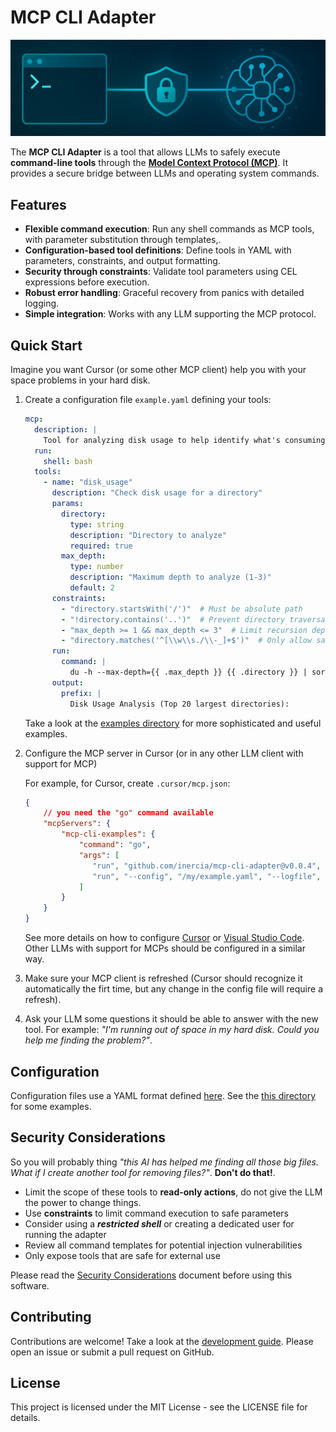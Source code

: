 # MCP CLI Adapter

<p align="center">
  <img src="docs/banner.png" alt="banner" width="600"/>
</p>


The **MCP CLI Adapter** is a tool that allows LLMs to safely execute **command-line tools**
through the [**Model Context Protocol (MCP)**](https://modelcontextprotocol.io/).
It provides a secure bridge between LLMs and operating system commands.

## Features

- **Flexible command execution**: Run any shell commands as MCP tools,
  with parameter substitution through templates,.
- **Configuration-based tool definitions**: Define tools in YAML with parameters,
  constraints, and output formatting.
- **Security through constraints**: Validate tool parameters using CEL expressions
  before execution.
- **Robust error handling**: Graceful recovery from panics with detailed logging.
- **Simple integration**: Works with any LLM supporting the MCP protocol.

## Quick Start

Imagine you want Cursor (or some other MCP client) help you with your
space problems in your hard disk.

1. Create a configuration file `example.yaml` defining your tools:

   ```yaml
   mcp:
     description: |
       Tool for analyzing disk usage to help identify what's consuming space.
     run:
       shell: bash
     tools:
       - name: "disk_usage"
         description: "Check disk usage for a directory"
         params:
           directory:
             type: string
             description: "Directory to analyze"
             required: true
           max_depth:
             type: number
             description: "Maximum depth to analyze (1-3)"
             default: 2
         constraints:
           - "directory.startsWith('/')"  # Must be absolute path
           - "!directory.contains('..')"  # Prevent directory traversal
           - "max_depth >= 1 && max_depth <= 3"  # Limit recursion depth
           - "directory.matches('^[\\w\\s./\\-_]+$')"  # Only allow safe path characters, prevent command injection
         run:
           command: |
             du -h --max-depth={{ .max_depth }} {{ .directory }} | sort -hr | head -20
         output:
           prefix: |
             Disk Usage Analysis (Top 20 largest directories):
   ```

   Take a look at the [examples directory](examples) for more sophisticated and useful examples.

2. Configure the MCP server in Cursor (or in any other LLM client with support for MCP)

   For example, for Cursor, create `.cursor/mcp.json`:

   ```json
   {
       // you need the "go" command available
       "mcpServers": {
           "mcp-cli-examples": {
               "command": "go",
               "args": [
                  "run", "github.com/inercia/mcp-cli-adapter@v0.0.4",
                  "run", "--config", "/my/example.yaml", "--logfile", "/some/path/mcp-cli-adapter/example.log"
               ]
           }
       }
   }
   ```

   See more details on how to configure [Cursor](docs/usage-cursor.md) or
   [Visual Studio Code](docs/usage-vscode.md). Other LLMs with support for MCPs
   should be configured in a similar way.

3. Make sure your MCP client is refreshed (Cursor should recognize it automatically the
   firt time, but any change in the config file will require a refresh).
4. Ask your LLM some questions it should be able to answer with the new tool. For example:
   _"I'm running out of space in my hard disk. Could you help me finding the problem?"_.

## Configuration

Configuration files use a YAML format defined [here](docs/configuration.md).
See the [this directory](examples) for some examples.

## Security Considerations

So you will probably thing
_"this AI has helped me finding all those big files. What if I create another tool for removing files?"_.
**Don't do that!**.

- Limit the scope of these tools to **read-only actions**, do not give the LLM the power to change things.
- Use **constraints** to limit command execution to safe parameters
- Consider using a **_restricted shell_** or creating a dedicated user for running the adapter
- Review all command templates for potential injection vulnerabilities
- Only expose tools that are safe for external use

Please read the [Security Considerations](docs/security.md) document before using this software.

## Contributing

Contributions are welcome! Take a look at the [development guide](docs/development.md).
Please open an issue or submit a pull request on GitHub.

## License

This project is licensed under the MIT License - see the LICENSE file for details.
